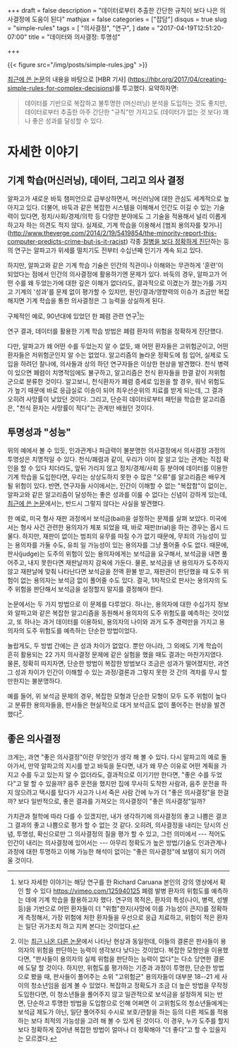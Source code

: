 +++
draft = false
description = "데이터로부터 추출한 간단한 규칙이 보다 나은 의사결정에 도움이 된다"
mathjax = false
categories = ["잡담"]
disqus = true
slug = "simple-rules"
tags = [
  "의사결정",
  "연구",
]
date = "2017-04-19T12:51:20-07:00"
title = "데이터와 의사결정: 투명성"

+++

{{< figure
  src="/img/posts/simple-rules.jpg" >}}

[최근에 쓴 논문](https://arxiv.org/abs/1702.04690)의 내용을 바탕으로 [HBR 기사]
(https://hbr.org/2017/04/creating-simple-rules-for-complex-decisions)를
투고했다. 요약하자면:

> 데이터를 기반으로 복잡하고 불투명한 (머신러닝) 분석을 도입하는 것도 좋지만,
> 데이터로부터 추출한 아주 간단한 "규칙"만 가지고도 (데이터가 없는 것 보다) 꽤나
> 좋은 성과를 달성할 수 있다.

# 자세한 이야기

## 기계 학습(머신러닝), 데이터, 그리고 의사 결정

알파고가 새로운 바둑 챔피언으로 급부상하면서, 머신러닝에 대한 관심도 세계적으로
높아지고 있다.
더불어, 바둑과 같은 복잡한 시스템을 이해해서 인간도 이길 수 있는 기술력이
있다면, 정치/사회/경제/의학 등 다양한 분야에도 그 기술을 적용해서 널리 이롭게
하고자 하는 의견도 적지 않다.
실제로, 기계 학습을 이용해서 [범죄 용의자를
찾거나]
(http://www.theverge.com/2014/2/19/5419854/the-minority-report-this-computer-predicts-crime-but-is-it-racist)
각종 [질병을 보다 정확하게 진단](http://www.aiimjournal.com/)하는 등의 연구는 
알파고가 위세를 떨치기도 전부터 수십년째 인기가 계속 되고 있다.

하지만, 알파고와 같은 기계 학습 기술은 인간의 직관이나 이해와는 무관하게
'훈련'이 되었다는 점에서 인간의 의사결정에 활용하기엔 문제가 있다.
바둑의 경우, 알파고가 어떤 수를 왜 두었는가에 대한 깊은 이해가 없더라도,
결과적으로 이겼는가 졌는가를 가지고 기계의 '성과'를 문제 없이 평가할 수 있지만,
원인/결과/영향력의 이슈가 조금만 복잡해지면 기계 학습을 통한 의사결정은 그 
능력을 상실하게 된다.

구체적인 예로, 90년대에 있었던 한 폐렴 관련 연구[^1]는
[^1]: 보다 자세한 이야기는 해당 연구를 한 Richard Caruana 본인의 강의 영상에서 확인 할 수 있다 https://vimeo.com/125940125
폐렴 발병 환자의 위험도를 예측하는 데에 기계 학습을 활용하고자 했다.
연구의 목적은, 환자의 특성(나이, 병력, 성별 등)을 기반으로 어떤 환자들이
더 "위험"한지(사망에 이를 가능성이 큰지)를 정확하게 측정해서, 가장
위험에 처한 환자들을 우선으로 응급 치료하고, 위험이 적은 환자는 일단 귀가조치
하고 지켜 본다는 것이었다.
<!-- 이는 병원의 제한된 자원, 그리고 위험이 적은 환자가 병균이 -->
<!-- 득실거리는 병원에 오래 머물러 있음으로 인해 추가로 발생하는 위험을 감안했을 때 -->
<!-- 최적의 의사결정을 할 수 있는 방안으로 보였다. -->
연구 결과, 데이터를 활용한 기계 학습 방법은 폐렴 환자의 위험을 정확하게
진단했다.
<!-- 과거 데이터로 평가했을 때, 기계 학습 알고리즘이 고위험군으로 분류한 -->
<!-- 환자들은 실제로 많이 사망을 했었고, 저위험군으로 분류된 환자들은 큰 문제 없이 -->
<!-- 퇴원을 한 환자들이었다. -->
다만, 알파고가 왜 어떤 수를 두었는지 알 수 없듯,
왜 어떤 환자들은 고위험군이고, 어떤 환자들은 저위험군인지 알 수는 없었다.
알고리즘의 놀라운 정확도에 힘 입어, 실제로 도입을 하려던 찰나에, 의사들과 상의
하던 연구자들은 이상한 현상을 발견했다. 천식 병력이 있으면 폐렴이 치명적임에도
불구하고, 알고리즘은 천식 환자들을 한결 같이 저위험군으로 분류한 것이다.
알고보니, 천식환자가 폐렴 증세로 입원을 할 경우, 워낙 위험도가 높기 때문에 바로
응급실로 이송이 되어 최우선순위의 치료를 받게 되는데, 그 결과 오히려 사망률이
낮았던 것이다. 그리고, 단순히 데이터로부터 패턴을 학습한 알고리즘은, "천식
환자는 사망률이 적다"는 관계만 배웠던 것이다.

## 투명성과 "성능"

위의 예에서 볼 수 있듯, 인과관계나 파급력이 불분명한 의사결정에서 의사결정
과정의 투명성은 치명적일 수 있다. 천식/폐렴과 같이, 우리가 이미 잘 알고 있는
관계는 직접 확인을 할 수 있다 치더라도, 앞뒤 가리지 않고 정치/경제/사회
등 분야에 데이터를 이용한 기계 학습을 도입한다면, 우리는 상상도하지 못한
수 많은 "오류"를 알고리즘은 배우게 될 위험이 있다.
반면, 연구자들 사이에서는, 인간이 이해할 수 없는 "복잡함"이 없이는, 알파고와
같은 알고리즘이 달성하는 좋은 성과를 이룰 수 없다는 신념이 강하게 있는데,
[최근에 쓴 논문](https://arxiv.org/abs/1702.04690)에서는, 반드시 그렇지
않다는 사실을 발견했다.

한 예로, 미국 형사 재판 과정에서 보석금(bail)을 설정하는 문제를 살펴 보았다.
미국에서는 형사 사건 관련한 용의자가 체포 되었을 때, 바로 재판(trial)을 하는
경우는 몹시 드물다. 하지만, 재판이 없이는 범죄의 유무를 따질 수가 없기 때문에,
무죄의 가능성이 있는 용의자를 가둘 수도, 유죄 일 가능성이 있는 용의자를
그냥 풀어줄 수도 없다. 때문에, 판사(judge)는 도주의 위험이 있는 용의자에게는
보석금을 요구해서, 보석금을 내면 풀어주고, 내지 못한다면 재판날까지 감옥에
가둔다. 물론, 보석금을 낸 용의자가 도주하지 않고 재판날에 맞춰 나타난다면
보석금을 전액 환불 받고, 재판관이 판단했을 때 도주 위험이 없는 용의자는
보석금 없이 풀어줄 수도 있다. 결국, 1차적으로 판사는 용의자의 도주 위험을
판단해서 보석금을 설정할지 말지를 결정해야 한다.

논문에서는 두 가지 방법으로 이 문제를 다루었다. 하나는, 용의자에 대한
수십가지 정보와 알파고와 같은 복잡한 알고리즘을 동원해서 용의자의 도주 위험도를
예측하는 것이었고, 또 하나는 과거 데이터를 이용하되, 용의자의 나이와 과거 도주
경력만을 가지고 용의자의 도주 위험도를 예측하는 단순한 방법이었다.

놀랍게도, 두 방법 간에는 큰 성과 차이가 없었다. 뿐만 아니라, 그 외에도 기계
학습이 흔히 활용되는 22 가지 의사결정 문제에 같은 실험을 했을 때도 결과는
마찬가지였다.
물론, 정확히 따지자면, 단순한 방법이 복잡한 방법보다 조금은 성과가 떨어졌지만,
과연 그 성과 차이가 인간이 이해할 수 있는 과정/결론과 그렇지 못한 것 간의
격차를 무시 할 만한지는 불분명하다.

예를 들어, 위 보석금 문제의 경우, 복잡한 모형과 단순한 모형이 모두 도주 위험이 
높다고 분류한 용의자들을, 판사들은 현실적으로 대거 보석금도 없이 풀어주는 
현상을 발견했다[^2].
[^2]: 이는 [최근 나온 다른 논문](http://www.nber.org/papers/w23180)에서 나타난 현상과 동일한데, 이들의 결론은 판사들이 용의자의 위험을 판단하는 능력이 생각보다 낮다는 것이었다.
복잡한 모형만을 이용했다면, "판사들이 용의자의 실제 위험을 판단하는 능력이
없다"는 다소 당연한 결론에 도달 할 것이다. 
하지만, 위험도를 평가하는 기준과 과정이 투명한, 단순한 방법으로 봤을 때,
판사들이 풀어주는 소위 "고위험군" 용의자들이 대부분 18--21 세 사이의 
청소년임을 쉽게 볼 수 있었다.
복잡하고 정확도가 조금 더 높은 방법을 무작정 도입한다면, 이 청소년들을 풀어주지
않고 일관적으로 보석금을 설정하게 되는 반면, 단순하고 투명한 방법을 도입함으로
인해 어쩌면 이 고위험도의 청소년들에게는 보석금 제도가 아닌, 일단 풀어주되
수시로 보호/관찰을 하는 등의 다른 제도를 적용하는 보다 최적의 가능성을 고려 해
볼 수 있게 된 것이다.
이 경우, 누가 도주를 할지 보다 정확하게 집어낸 복잡한 방법이 얼마나 더 정확해야 
"더 좋다"고 할 수 있을지는 모르겠다.

## 좋은 의사결정

크게는, 과연 "좋은 의사결정"이란 무엇인가 생각 해 볼 수 있다.
다시 알파고의 예로 돌아가서, 만약 알파고의 지시를 받고 바둑을 둔다면,
내가 왜 무슨 이유로 어떤 계획을 가지고 수를 두고 있는지 알 수 없더라도,
결과적으로 이기기만 한다면, "좋은 수를 두었다"고 말 할 수 있을까?
음주 운전을 했지만 집에 무사히 도착한 사람과, 음주 운전을 하지 않으려고 택시를
탔다가 사고가 나서 죽은 사람 간에 누가 더 "좋은 의사결정"을 한걸까?
보다 일반적으로, 좋은 결과를 가져오는 의사결정이 "좋은 의사결정"일까?

가치관과 철학에 따라 다를 수 있겠지만, 내가 생각하기에 의사결정의 좋고 나쁨은
결코 그 결과의 좋고 나쁨으로 평가 할 수 없는 것 같다. 오히려, 의사결정을 내리는
당시의 신념, 투명성, 확신으로만 그 의사결정의 질을 평가 할 수 있고, 그런
의미에서 --- 적어도 인간이 내리는 의사결정에 있어서는 --- 아무리 정확도가 높은 
방법/기술도 인과관계나 과정에 대한 투명하고 이해 가능한 해석이 없이는 "좋은 
의사결정"에 보탬이 되기 어려울 것이다.
